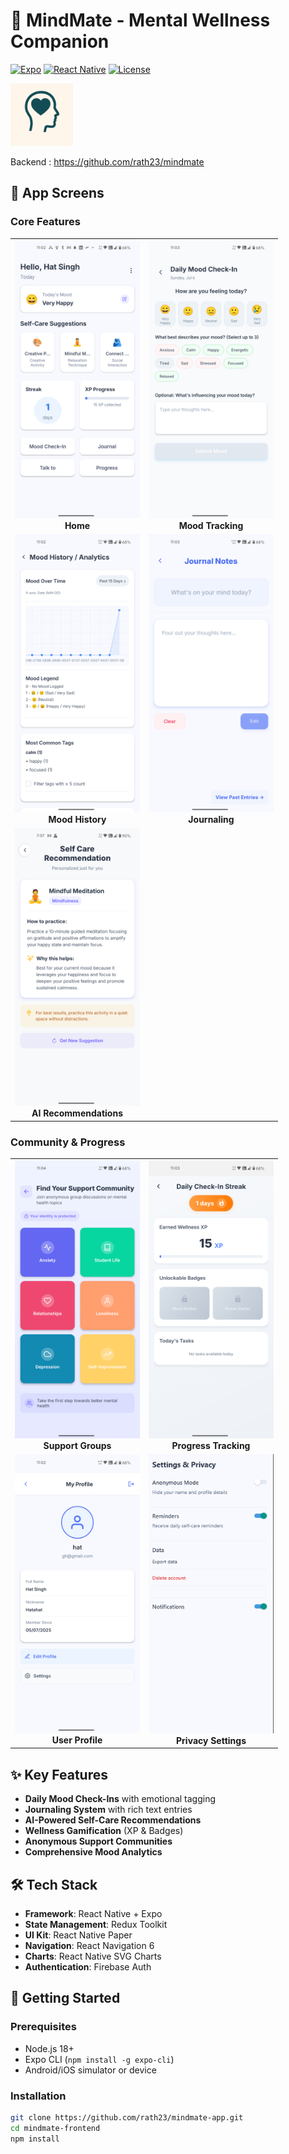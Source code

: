 # 🧠 MindMate - Mental Wellness Companion

[![Expo](https://img.shields.io/badge/Expo-50%2B-blue)](https://expo.dev/)
[![React Native](https://img.shields.io/badge/React%20Native-0.73%2B-61DAFB)](https://reactnative.dev/)
[![License](https://img.shields.io/badge/License-MIT-orange)](LICENSE)

<img src="./assets/images/logo.png" width="100" alt="MindMate Banner">

Backend : https://github.com/rath23/mindmate

## 📱 App Screens

### Core Features

<table>
  <tr>
    <td align="center">
      <img src="./assets/screenshots/home.png" width="200" alt="Home"><br>
      <strong>Home</strong>
    </td>
    <td align="center">
      <img src="./assets/screenshots/moodcheckin.png" width="200" alt="Mood Check-In"><br>
      <strong>Mood Tracking</strong>
    </td>
  </tr>
  <tr>
    <td align="center">
      <img src="./assets/screenshots/moodanalysis.png" width="200" alt="Mood Analytics"><br>
      <strong>Mood History</strong>
    </td>
    <td align="center">
      <img src="./assets/screenshots/jounral.png" width="200" alt="Journal"><br>
      <strong>Journaling</strong>
    </td>
  </tr>
  <tr>
    <td align="center">
      <img src="./assets/screenshots/selfcare.png" width="200" alt="Self-Care"><br>
      <strong>AI Recommendations</strong>
    </td>
    <td></td>
  </tr>
</table>

### Community & Progress

<table>
  <tr>
    <td align="center">
      <img src="./assets/screenshots/chat-groups.png" width="200" alt="Community Chat"><br>
      <strong>Support Groups</strong>
    </td>
    <td align="center">
      <img src="./assets/screenshots/progress.png" width="200" alt="Progress Tracking"><br>
      <strong>Progress Tracking</strong>
    </td>
  </tr>
  <tr>
    <td align="center">
      <img src="./assets/screenshots/profile.png" width="200" alt="Profile"><br>
      <strong>User Profile</strong>
    </td>
    <td align="center">
      <img src="./assets/screenshots/setting.png" width="200" alt="Settings"><br>
      <strong>Privacy Settings</strong>
    </td>
  </tr>
</table>

## ✨ Key Features
- **Daily Mood Check-Ins** with emotional tagging  
- **Journaling System** with rich text entries  
- **AI-Powered Self-Care Recommendations**  
- **Wellness Gamification** (XP & Badges)  
- **Anonymous Support Communities**  
- **Comprehensive Mood Analytics**  

## 🛠 Tech Stack
- **Framework**: React Native + Expo  
- **State Management**: Redux Toolkit  
- **UI Kit**: React Native Paper  
- **Navigation**: React Navigation 6  
- **Charts**: React Native SVG Charts  
- **Authentication**: Firebase Auth  

## 🚀 Getting Started

### Prerequisites
- Node.js 18+  
- Expo CLI (`npm install -g expo-cli`)  
- Android/iOS simulator or device  

### Installation
```bash
git clone https://github.com/rath23/mindmate-app.git
cd mindmate-frontend
npm install
